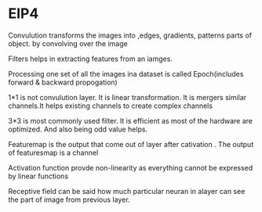 # EIP4

Convulution transforms the images into ,edges, gradients, patterns parts of object. by convolving over the image

Filters helps in extracting features from an iamges. 

Processing one set of all the images ina  dataset is called Epoch(includes forward & backward propogation) 

1*1 is not convulution layer. It is linear transformation. It is mergers similar channels.It helps  existing channels to create complex channels

3*3 is most commonly used filter. It is efficient as most of the hardware are optimized. And also being  odd value helps.


Featuremap is the output that come out of layer after cativation . The output of featuresmap is a channel

Activation function provde non-linearity as everything cannot be expressed by linear functions

Receptive field can be said how much particular neuran in alayer  can see the part of image from previous layer.
